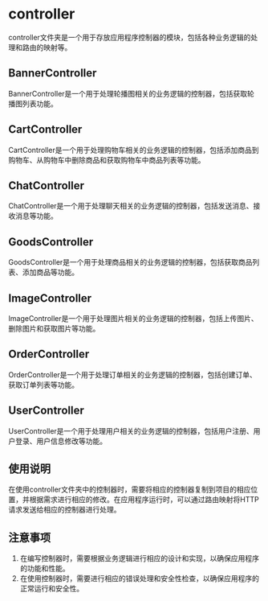 # controller

controller文件夹是一个用于存放应用程序控制器的模块，包括各种业务逻辑的处理和路由的映射等。

## BannerController

BannerController是一个用于处理轮播图相关的业务逻辑的控制器，包括获取轮播图列表功能。

## CartController

CartController是一个用于处理购物车相关的业务逻辑的控制器，包括添加商品到购物车、从购物车中删除商品和获取购物车中商品列表等功能。

## ChatController

ChatController是一个用于处理聊天相关的业务逻辑的控制器，包括发送消息、接收消息等功能。

## GoodsController

GoodsController是一个用于处理商品相关的业务逻辑的控制器，包括获取商品列表、添加商品等功能。

## ImageController

ImageController是一个用于处理图片相关的业务逻辑的控制器，包括上传图片、删除图片和获取图片等功能。

## OrderController

OrderController是一个用于处理订单相关的业务逻辑的控制器，包括创建订单、获取订单列表等功能。

## UserController

UserController是一个用于处理用户相关的业务逻辑的控制器，包括用户注册、用户登录、用户信息修改等功能。

## 使用说明

在使用controller文件夹中的控制器时，需要将相应的控制器复制到项目的相应位置，并根据需求进行相应的修改。在应用程序运行时，可以通过路由映射将HTTP请求发送给相应的控制器进行处理。

## 注意事项

1. 在编写控制器时，需要根据业务逻辑进行相应的设计和实现，以确保应用程序的功能和性能。
2. 在使用控制器时，需要进行相应的错误处理和安全性检查，以确保应用程序的正常运行和安全性。